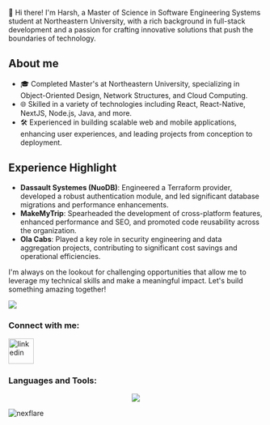 👋 Hi there! I'm Harsh, a Master of Science in Software Engineering Systems student at Northeastern University, with a rich background in full-stack development and a passion for crafting innovative solutions that push the boundaries of technology.
<h2>About me</h2>
<ul>
<li>🎓 Completed Master's at Northeastern University, specializing in Object-Oriented Design, Network Structures, and Cloud Computing.</li>
<li>🌐 Skilled in a variety of technologies including React, React-Native, NextJS, Node.js, Java, and more.</li>
<li>🛠 Experienced in building scalable web and mobile applications, enhancing user experiences, and leading projects from conception to deployment.</li>
</ul>

<h2>Experience Highlight</h2>
<ul>
<li><b>Dassault Systemes (NuoDB)</b>: Engineered a Terraform provider, developed a robust authentication module, and led significant database migrations and performance enhancements.</li>
<li><b>MakeMyTrip</b>: Spearheaded the development of cross-platform features, enhanced performance and SEO, and promoted code reusability across the organization.</li>
<li><b>Ola Cabs</b>: Played a key role in security engineering and data aggregation projects, contributing to significant cost savings and operational efficiencies.</li>
</ul>

I'm always on the lookout for challenging opportunities that allow me to leverage my technical skills and make a meaningful impact. Let's build something amazing together!

![](https://komarev.com/ghpvc/?username=Nexflare&color=blue)

<h3 align="left">Connect with me:</h3>
<p align="left">
<a href="https://www.linkedin.com/in/nexflare/" target="blank"><img align="center" src="https://user-images.githubusercontent.com/88904952/234979284-68c11d7f-1acc-4f0c-ac78-044e1037d7b0.png" alt="linkedin" height="50" width="50" /></a> 
</p>

<h3 align="left">Languages and Tools:</h3>
<p align="center">
  <a href="https://skillicons.dev">
    <img src="https://skillicons.dev/icons?i=java,js,ts,go,react,redux,python,css,html,docker,terraform,postgres,mysql,redis,mongodb,kotlin,hibernate,github,linux,nextjs,nodejs,spring,graphql,aws,gcp,kubernetes,cpp,&perline=14" />
  </a>
</p>

<p><img align="center" src="https://github-readme-stats.vercel.app/api/top-langs?username=nexflare&show_icons=true&locale=en&layout=compact" alt="nexflare" /></p>

